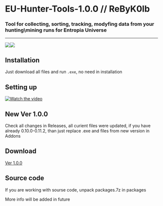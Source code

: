 # EU-Hunter-Tools-1.0.0 // ReByK0lb
### Tool for collecting, sorting, tracking, modyfing data from your hunting\mining runs for Entropia Universe
____
![](https://img.shields.io/badge/version-v0.11.1-blue)![](https://img.shields.io/badge/.NET-4.8%2B-green)
## Installation
Just download all files and run `.exe`, no need in installation 

## Setting up
[![Watch the video](https://img.youtube.com/vi/1PeHOQT-Rs0/mqdefault.jpg)](https://www.youtube.com/watch?v=1PeHOQT-Rs0, "Click to watch YouTube video")

## New Ver 1.0.0
Check all changes in Releases, all curient files were updated, if you have already 0.10.0-0.11.2, than just replace .exe and files from new version in Addons

## Download
[Ver 1.0.0](https://github.com/EUHunterTools/EU-Hunter-Tools/releases/download/Ver_1.0.0/EU-Hunter.ToolsV1.0.0.7z)

## Source code
If you are working with sourse code, unpack packages.7z in packages

More info will be added in future

